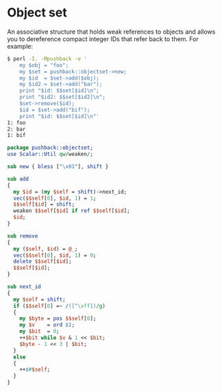 # Object set

An associative structure that holds weak references to objects and allows you to
dereference compact integer IDs that refer back to them. For example:

```bash
$ perl -I. -Mpushback -e '
    my $obj = "foo";
    my $set = pushback::objectset->new;
    my $id  = $set->add($obj);
    my $id2 = $set->add("bar");
    print "$id: $$set[$id]\n";
    print "$id2: $$set[$id2]\n";
    $set->remove($id);
    $id = $set->add("bif");
    print "$id: $$set[$id]\n"'
1: foo
2: bar
1: bif
```

```perl
package pushback::objectset;
use Scalar::Util qw/weaken/;

sub new { bless ["\x01"], shift }

sub add
{
  my $id = (my $self = shift)->next_id;
  vec($$self[0], $id, 1) = 1;
  $$self[$id] = shift;
  weaken $$self[$id] if ref $$self[$id];
  $id;
}

sub remove
{
  my ($self, $id) = @_;
  vec($$self[0], $id, 1) = 0;
  delete $$self[$id];
  $$self[$id];
}

sub next_id
{
  my $self = shift;
  if ($$self[0] =~ /([^\xff])/g)
  {
    my $byte = pos $$self[0];
    my $v    = ord $1;
    my $bit  = 0;
    ++$bit while $v & 1 << $bit;
    $byte - 1 << 3 | $bit;
  }
  else
  {
    ++$#$self;
  }
}
```
